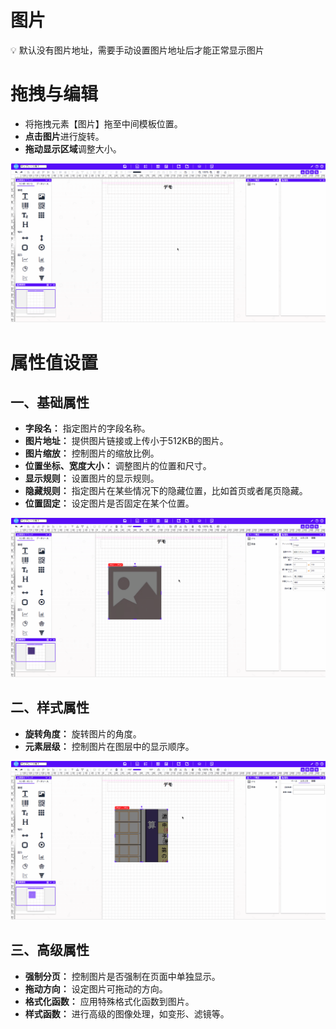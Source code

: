 # 图片

<aside>
💡 默认没有图片地址，需要手动设置图片地址后才能正常显示图片
</aside>

# **拖拽与编辑**

- 将拖拽元素【图片】拖至中间模板位置。
- **点击图片**进行旋转。
- **拖动显示区域**调整大小。

![Create40](../_images/zh-cn//Create40.gif)

# 属性值设置

## 一、基础属性

- **字段名：** 指定图片的字段名称。
- **图片地址：** 提供图片链接或上传小于512KB的图片。
- **图片缩放：** 控制图片的缩放比例。
- **位置坐标、宽度大小：** 调整图片的位置和尺寸。
- **显示规则：** 设置图片的显示规则。
- **隐藏规则：** 指定图片在某些情况下的隐藏位置，比如首页或者尾页隐藏。
- **位置固定：** 设定图片是否固定在某个位置。

![Create41](../_images/zh-cn//Create41.gif)

## 二、样式属性

- **旋转角度：** 旋转图片的角度。
- **元素层级：** 控制图片在图层中的显示顺序。

![Create42](../_images/zh-cn//Create42.gif)

## 三、高级属性

- **强制分页：** 控制图片是否强制在页面中单独显示。
- **拖动方向：** 设定图片可拖动的方向。
- **格式化函数：** 应用特殊格式化函数到图片。
- **样式函数：** 进行高级的图像处理，如变形、滤镜等。